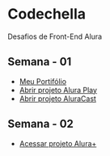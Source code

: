 <h1>Codechella</h1>

Desafios de Front-End Alura

<h2>Semana - 01</h2>
<ul>
    <li>
        <a href="https://filipe-alexandre.github.io/Codechella/semana-01/portifolio/" target="_blank">Meu Portifólio</a>
    </li>
    <li>
        <a href="https://filipe-alexandre.github.io/Codechella/semana-01/alura-play/" target="_blank">Abrir projeto Alura Play</a>
    </li>
    <li>
        <a href="https://filipe-alexandre.github.io/Codechella/semana-01/alura-cast/" target="_blank">Abrir projeto AluraCast</a>
    </li>
</ul>

<h2>Semana - 02</h2>
<ul>
    <li>
        <a href="https://filipe-alexandre.github.io/Codechella/semana-02/alura-mais/" target="_blank">Acessar projeto Alura+</a>
    </li>
</ul>